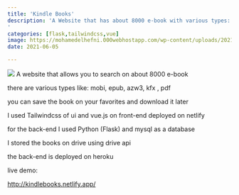 ```yaml
---
title: 'Kindle Books'
description: 'A Website that has about 8000 e-book with various types: mobi, epub, azw3, pdf, kfx
'
categories: [flask,tailwindcss,vue]
image: https://mohamedelhefni.000webhostapp.com/wp-content/uploads/2021/06/Screenshot-from-2021-05-18-13-29-21.png
date: 2021-06-05

---
```

![](https://mohamedelhefni.000webhostapp.com/wp-content/uploads/2021/06/Screenshot-from-2021-05-18-11-55-41-1024x504.png)
A website that allows you to search on about 8000 e-book 


there are various types like: mobi, epub, azw3, kfx , pdf


you can save the book on your favorites and download it later 


I used Tailwindcss of ui and vue.js on front-end deployed on netlify 


for the back-end I used Python (Flask) and mysql as a database 


I stored the books on drive using drive api 


the back-end is deployed on heroku 


live demo: 


<http://kindlebooks.netlify.app/>


